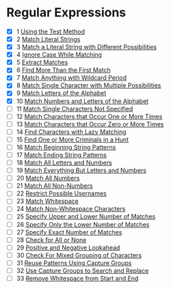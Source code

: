 # Regular Expressions
 - [x] 1  [Using the Test Method](https://www.freecodecamp.org/learn/javascript-algorithms-and-data-structures/regular-expressions/using-the-test-method)
 - [x] 2  [Match Literal Strings](https://www.freecodecamp.org/learn/javascript-algorithms-and-data-structures/regular-expressions/match-literal-strings)
 - [x] 3  [Match a Literal String with Different Possibilities](https://www.freecodecamp.org/learn/javascript-algorithms-and-data-structures/regular-expressions/match-a-literal-string-with-different-possibilities)
 - [x] 4  [Ignore Case While Matching](https://www.freecodecamp.org/learn/javascript-algorithms-and-data-structures/regular-expressions/ignore-case-while-matching)
 - [x] 5  [Extract Matches](https://www.freecodecamp.org/learn/javascript-algorithms-and-data-structures/regular-expressions/extract-matches)
 - [x] 6  [Find More Than the First Match](https://www.freecodecamp.org/learn/javascript-algorithms-and-data-structures/regular-expressions/find-more-than-the-first-match)
 - [x] 7  [Match Anything with Wildcard Period](https://www.freecodecamp.org/learn/javascript-algorithms-and-data-structures/regular-expressions/match-anything-with-wildcard-period)
 - [x] 8  [Match Single Character with Multiple Possibilities](https://www.freecodecamp.org/learn/javascript-algorithms-and-data-structures/regular-expressions/match-single-character-with-multiple-possibilities)
 - [x] 9  [Match Letters of the Alphabet](https://www.freecodecamp.org/learn/javascript-algorithms-and-data-structures/regular-expressions/match-letters-of-the-alphabet)
 - [x] 10  [Match Numbers and Letters of the Alphabet](https://www.freecodecamp.org/learn/javascript-algorithms-and-data-structures/regular-expressions/match-numbers-and-letters-of-the-alphabet)
 - [ ] 11  [Match Single Characters Not Specified](https://www.freecodecamp.org/learn/javascript-algorithms-and-data-structures/regular-expressions/match-single-characters-not-specified)
 - [ ] 12  [Match Characters that Occur One or More Times](https://www.freecodecamp.org/learn/javascript-algorithms-and-data-structures/regular-expressions/match-characters-that-occur-one-or-more-times)
 - [ ] 13  [Match Characters that Occur Zero or More Times](https://www.freecodecamp.org/learn/javascript-algorithms-and-data-structures/regular-expressions/match-characters-that-occur-zero-or-more-times)
 - [ ] 14  [Find Characters with Lazy Matching](https://www.freecodecamp.org/learn/javascript-algorithms-and-data-structures/regular-expressions/find-characters-with-lazy-matching)
 - [ ] 15  [Find One or More Criminals in a Hunt](https://www.freecodecamp.org/learn/javascript-algorithms-and-data-structures/regular-expressions/find-one-or-more-criminals-in-a-hunt)
 - [ ] 16  [Match Beginning String Patterns](https://www.freecodecamp.org/learn/javascript-algorithms-and-data-structures/regular-expressions/match-beginning-string-patterns)
 - [ ] 17  [Match Ending String Patterns](https://www.freecodecamp.org/learn/javascript-algorithms-and-data-structures/regular-expressions/match-ending-string-patterns)
 - [ ] 18  [Match All Letters and Numbers](https://www.freecodecamp.org/learn/javascript-algorithms-and-data-structures/regular-expressions/match-all-letters-and-numbers)
 - [ ] 19  [Match Everything But Letters and Numbers](https://www.freecodecamp.org/learn/javascript-algorithms-and-data-structures/regular-expressions/match-everything-but-letters-and-numbers)
 - [ ] 20  [Match All Numbers](https://www.freecodecamp.org/learn/javascript-algorithms-and-data-structures/regular-expressions/match-all-numbers)
 - [ ] 21  [Match All Non-Numbers](https://www.freecodecamp.org/learn/javascript-algorithms-and-data-structures/regular-expressions/match-all-non-numbers)
 - [ ] 22  [Restrict Possible Usernames](https://www.freecodecamp.org/learn/javascript-algorithms-and-data-structures/regular-expressions/restrict-possible-usernames)
 - [ ] 23  [Match Whitespace](https://www.freecodecamp.org/learn/javascript-algorithms-and-data-structures/regular-expressions/match-whitespace)
 - [ ] 24  [Match Non-Whitespace Characters](https://www.freecodecamp.org/learn/javascript-algorithms-and-data-structures/regular-expressions/match-non-whitespace-characters)
 - [ ] 25  [Specify Upper and Lower Number of Matches](https://www.freecodecamp.org/learn/javascript-algorithms-and-data-structures/regular-expressions/specify-upper-and-lower-number-of-matches)
 - [ ] 26  [Specify Only the Lower Number of Matches](https://www.freecodecamp.org/learn/javascript-algorithms-and-data-structures/regular-expressions/specify-only-the-lower-number-of-matches)
 - [ ] 27  [Specify Exact Number of Matches](https://www.freecodecamp.org/learn/javascript-algorithms-and-data-structures/regular-expressions/specify-exact-number-of-matches)
 - [ ] 28  [Check for All or None](https://www.freecodecamp.org/learn/javascript-algorithms-and-data-structures/regular-expressions/check-for-all-or-none)
 - [ ] 29  [Positive and Negative Lookahead](https://www.freecodecamp.org/learn/javascript-algorithms-and-data-structures/regular-expressions/positive-and-negative-lookahead)
 - [ ] 30  [Check For Mixed Grouping of Characters](https://www.freecodecamp.org/learn/javascript-algorithms-and-data-structures/regular-expressions/check-for-mixed-grouping-of-characters)
 - [ ] 31  [Reuse Patterns Using Capture Groups](https://www.freecodecamp.org/learn/javascript-algorithms-and-data-structures/regular-expressions/reuse-patterns-using-capture-groups)
 - [ ] 32  [Use Capture Groups to Search and Replace](https://www.freecodecamp.org/learn/javascript-algorithms-and-data-structures/regular-expressions/use-capture-groups-to-search-and-replace)
 - [ ] 33  [Remove Whitespace from Start and End](https://www.freecodecamp.org/learn/javascript-algorithms-and-data-structures/regular-expressions/remove-whitespace-from-start-and-end)